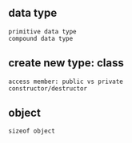 ## data type
    primitive data type
    compound data type

## create new type: class
    access member: public vs private
    constructor/destructor

## object
    sizeof object
